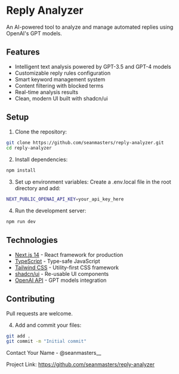 # Reply Analyzer

An AI-powered tool to analyze and manage automated replies using OpenAI's GPT models.

## Features

- Intelligent text analysis powered by GPT-3.5 and GPT-4 models
- Customizable reply rules configuration
- Smart keyword management system
- Content filtering with blocked terms
- Real-time analysis results
- Clean, modern UI built with shadcn/ui

## Setup

1. Clone the repository:
```bash
git clone https://github.com/seanmasters/reply-analyzer.git
cd reply-analyzer
```

2. Install dependencies:
```bash
npm install
```

3. Set up environment variables:
Create a .env.local file in the root directory and add:
```bash
NEXT_PUBLIC_OPENAI_API_KEY=your_api_key_here
```

4. Run the development server:
```bash
npm run dev
```

## Technologies

- [Next.js 14](https://nextjs.org/) - React framework for production
- [TypeScript](https://www.typescriptlang.org/) - Type-safe JavaScript
- [Tailwind CSS](https://tailwindcss.com/) - Utility-first CSS framework
- [shadcn/ui](https://ui.shadcn.com/) - Re-usable UI components
- [OpenAI API](https://openai.com/api/) - GPT models integration

## Contributing

Pull requests are welcome.

4. Add and commit your files:
```bash
git add .
git commit -m "Initial commit"
```

Contact
Your Name - @seanmasters__

Project Link: https://github.com/seanmasters/reply-analyzer